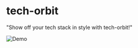 # tech-orbit

"Show off your tech stack in style with tech-orbit!"

![Demo](https://tech-orbit.wontory.dev/api?tech=Typescript,React,Next.js,Tailwind%20CSS&size=500&title=wontory)
